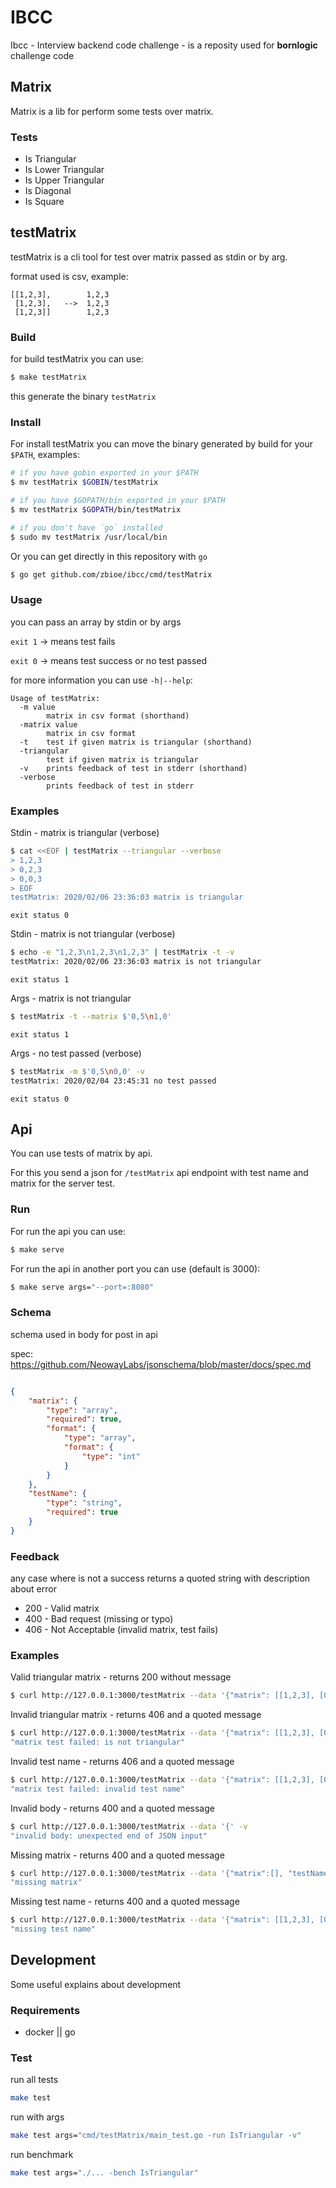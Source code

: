 # IBCC

Ibcc - Interview backend code challenge - is a reposity used for **bornlogic** challenge code

## Matrix

Matrix is a lib for perform some tests over matrix.

### Tests

- Is Triangular
- Is Lower Triangular
- Is Upper Triangular
- Is Diagonal
- Is Square

## testMatrix

testMatrix is a cli tool for test over matrix passed as stdin or by arg.

format used is csv, example:
```
[[1,2,3],        1,2,3
 [1,2,3],   -->  1,2,3
 [1,2,3]]        1,2,3
```

### Build

for build testMatrix you can use:
```sh
$ make testMatrix
```
this generate the binary `testMatrix`

### Install

For install testMatrix you can move the binary generated by build for your `$PATH`, examples:
```sh
# if you have gobin exported in your $PATH
$ mv testMatrix $GOBIN/testMatrix

# if you have $GOPATH/bin exported in your $PATH
$ mv testMatrix $GOPATH/bin/testMatrix

# if you don't have `go` installed
$ sudo mv testMatrix /usr/local/bin
```

Or you can get directly in this repository with `go`

```sh
$ go get github.com/zbioe/ibcc/cmd/testMatrix
```

### Usage

you can pass an array by stdin or by args

`exit 1` -> means test fails

`exit 0` -> means test success or no test passed

for more information you can use `-h|--help`:
```
Usage of testMatrix:
  -m value
        matrix in csv format (shorthand)
  -matrix value
        matrix in csv format
  -t    test if given matrix is triangular (shorthand)
  -triangular
        test if given matrix is triangular
  -v    prints feedback of test in stderr (shorthand)
  -verbose
        prints feedback of test in stderr
```

### Examples

Stdin - matrix is triangular (verbose)
```sh
$ cat <<EOF | testMatrix --triangular --verbose
> 1,2,3
> 0,2,3
> 0,0,3
> EOF
testMatrix: 2020/02/06 23:36:03 matrix is triangular
```
`exit status 0`

Stdin - matrix is not triangular (verbose)
```sh
$ echo -e "1,2,3\n1,2,3\n1,2,3" | testMatrix -t -v
testMatrix: 2020/02/06 23:36:03 matrix is not triangular
```
`exit status 1`

Args - matrix is not triangular
```bash
$ testMatrix -t --matrix $'0,5\n1,0'
```
`exit status 1`

Args - no test passed (verbose)
```bash
$ testMatrix -m $'0,5\n0,0' -v
testMatrix: 2020/02/04 23:45:31 no test passed
```
`exit status 0`


## Api

You can use tests of matrix by api.

For this you send a json for `/testMatrix` api endpoint with test name and matrix for the server test.

### Run

For run the api you can use:
```sh
$ make serve
```

For run the api in another port you can use (default is 3000):
```sh
$ make serve args="--port=:8080"
```

### Schema

schema used in body for post in api

spec: https://github.com/NeowayLabs/jsonschema/blob/master/docs/spec.md

```json

{
	"matrix": {
		"type": "array",
		"required": true,
		"format": {
			"type": "array",
			"format": {
				"type": "int"
			}
		}
	},
	"testName": {
		"type": "string",
		"required": true
	}
}
```

### Feedback

any case where is not a success returns a quoted string with description about error

- 200 - Valid matrix
- 400 - Bad request (missing or typo)
- 406 - Not Acceptable (invalid matrix, test fails)

### Examples

Valid triangular matrix - returns 200 without message
```sh
$ curl http://127.0.0.1:3000/testMatrix --data '{"matrix": [[1,2,3], [0,1,1], [0,0,1]], "testName": "triangular"}'
```

Invalid triangular matrix - returns 406 and a quoted message
```sh
$ curl http://127.0.0.1:3000/testMatrix --data '{"matrix": [[1,2,3], [0,1,1], [1,0,1]], "testName": "triangular"}' -v
"matrix test failed: is not triangular"
```

Invalid test name - returns 406 and a quoted message
```sh
$ curl http://127.0.0.1:3000/testMatrix --data '{"matrix": [[1,2,3], [0,1,1], [0,0,1]], "testName": "invalid"}'
"matrix test failed: invalid test name"
```

Invalid body - returns 400 and a quoted message
```sh
$ curl http://127.0.0.1:3000/testMatrix --data '{' -v
"invalid body: unexpected end of JSON input"
```

Missing matrix - returns 400 and a quoted message
```sh
$ curl http://127.0.0.1:3000/testMatrix --data '{"matrix":[], "testName": "triangular"}' -v
"missing matrix"
```

Missing test name - returns 400 and a quoted message
```sh
$ curl http://127.0.0.1:3000/testMatrix --data '{"matrix": [[1,2,3], [0,1,1], [1,0,1]], "testName": ""}' -v
"missing test name"
```

## Development

Some useful explains about development

### Requirements

- docker || go

### Test

run all tests
```sh
make test
```

run with args
```sh
make test args="cmd/testMatrix/main_test.go -run IsTriangular -v"
```

run benchmark
```sh
make test args="./... -bench IsTriangular"
```
